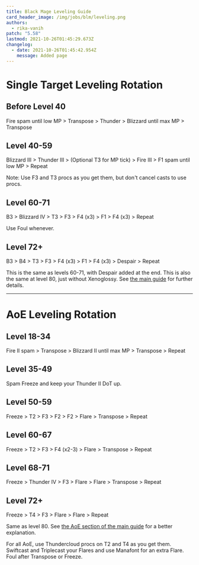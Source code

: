 ```yaml
---
title: Black Mage Leveling Guide
card_header_image: /img/jobs/blm/leveling.png
authors:
  - rika-vanih
patch: "5.58"
lastmod: 2021-10-26T01:45:29.673Z
changelog:
  - date: 2021-10-26T01:45:42.954Z
    message: Added page
---
```

# Single Target Leveling Rotation

## Before Level 40

Fire spam until low MP > Transpose > Thunder > Blizzard until max MP > Transpose

## Level 40-59

Blizzard III > Thunder III > (Optional T3 for MP tick) > Fire III > F1 spam until low MP > Repeat

Note: Use F3 and T3 procs as you get them, but don't cancel casts to use procs.

## Level 60-71

B3 > Blizzard IV > T3 > F3 > F4 (x3) > F1 > F4 (x3) > Repeat

Use Foul whenever.

## Level 72+

B3 > B4 > T3 > F3 > F4 (x3) > F1 > F4 (x3) >  Despair > Repeat

This is the same as levels 60-71, with Despair added at the end. This is also the same at level 80, just without Xenoglossy. See [the main guide](/jobs/casters/black-mage/basic-guide/#single-target-rotation) for further details.

- - -

# AoE Leveling Rotation

## Level 18-34

Fire II spam > Transpose > Blizzard II until max MP > Transpose > Repeat

## Level 35-49

Spam Freeze and keep your Thunder II DoT up.

## Level 50-59

Freeze > T2 > F3 > F2 > F2 > Flare > Transpose > Repeat

## Level 60-67

Freeze > T2 > F3 > F4 (x2-3) > Flare > Transpose > Repeat

## Level 68-71

Freeze > Thunder IV > F3 > Flare > Flare > Transpose > Repeat

## Level 72+

Freeze > T4 > F3 > Flare > Flare > Repeat

Same as level 80. See [the AoE section of the main guide](/jobs/casters/black-mage/basic-guide/#aoe) for a better explanation.

For all AoE, use Thundercloud procs on T2 and T4 as you get them. Swiftcast and Triplecast your Flares and use Manafont for an extra Flare. Foul after Transpose or Freeze.